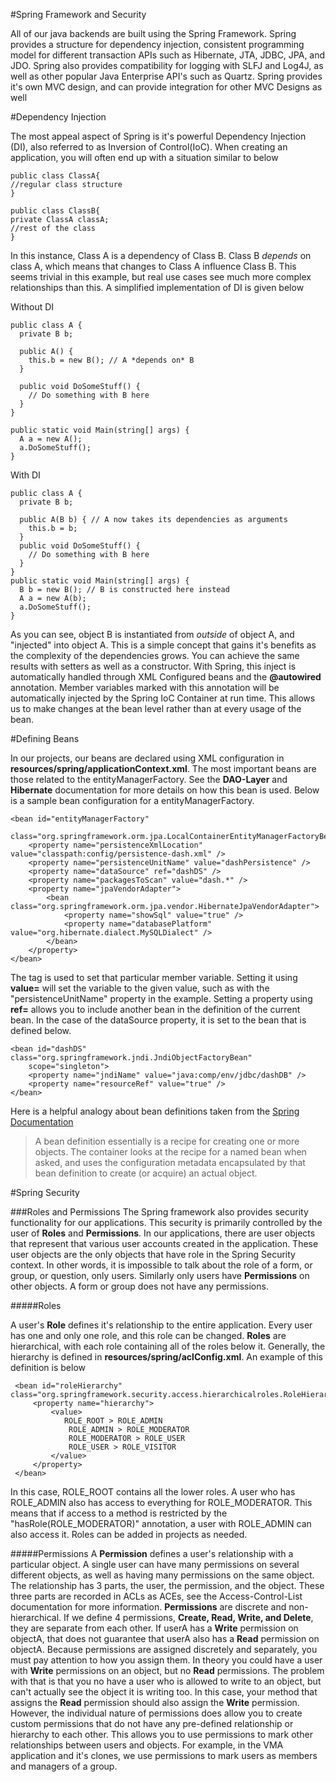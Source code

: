 #Spring Framework and Security

All of our java backends are built using the Spring Framework. Spring provides a structure for dependency injection, consistent programming model for different transaction APIs such as Hibernate, JTA, JDBC, JPA, and JDO. Spring also provides compatibility for logging with SLFJ and Log4J, as well as other popular Java Enterprise API's such as Quartz. Spring provides it's own MVC design, and can provide integration for other MVC Designs as well

#Dependency Injection

The most appeal aspect of Spring is it's powerful Dependency Injection (DI), also referred to as Inversion of Control(IoC). When creating an application, you will often end up with a situation similar to below

	public class ClassA{
	//regular class structure
	}

	public class ClassB{
	private ClassA classA;
	//rest of the class
	}

In this instance, Class A is a dependency of Class B. Class B *depends* on class A, which means that changes to Class A influence Class B. This seems trivial in this example, but real use cases see much more complex relationships than this. A simplified implementation of DI is given below

Without DI
	
	public class A {
	  private B b;
	
	  public A() {
	    this.b = new B(); // A *depends on* B
	  }
	
	  public void DoSomeStuff() {
	    // Do something with B here
	  }
	}
	
	public static void Main(string[] args) {
	  A a = new A();
	  a.DoSomeStuff();
	}

With DI

	public class A {
	  private B b;
	
	  public A(B b) { // A now takes its dependencies as arguments
	    this.b = b; 
	  }	
	  public void DoSomeStuff() {
	    // Do something with B here
	  }
	}
	public static void Main(string[] args) {
	  B b = new B(); // B is constructed here instead
	  A a = new A(b);
	  a.DoSomeStuff();
	}

As you can see, object B is instantiated from *outside* of object A, and "injected" into object A. This is a simple concept that gains it's benefits as the complexity of the dependencies grows. You can achieve the same results with setters as well as a constructor. With Spring, this inject is automatically handled through XML Configured beans and the **@autowired** annotation. Member variables marked with this annotation will be automatically injected by the Spring IoC Container at run time. This allows us to make changes at the bean level rather than at every usage of the bean.

#Defining Beans

In our projects, our beans are declared using XML configuration in **resources/spring/applicationContext.xml**. The most important beans are those related to the entityManagerFactory. See the **DAO-Layer** and **Hibernate** documentation for more details on how this bean is used. Below is a sample bean configuration for a entityManagerFactory. 

	<bean id="entityManagerFactory"
		class="org.springframework.orm.jpa.LocalContainerEntityManagerFactoryBean">
		<property name="persistenceXmlLocation" value="classpath:config/persistence-dash.xml" />
		<property name="persistenceUnitName" value="dashPersistence" />
		<property name="dataSource" ref="dashDS" />
		<property name="packagesToScan" value="dash.*" />
		<property name="jpaVendorAdapter">
			<bean class="org.springframework.orm.jpa.vendor.HibernateJpaVendorAdapter">
				<property name="showSql" value="true" />
				<property name="databasePlatform" value="org.hibernate.dialect.MySQLDialect" />
			</bean>
		</property>
	</bean>

The **<property>** tag is used to set that particular member variable. Setting it using **value=** will set the variable to the given value, such as with the "persistenceUnitName" property in the example. Setting a property using **ref=** allows you to include another bean in the definition of the current bean. In the case of the dataSource property, it is set to the bean that is defined below. 

	<bean id="dashDS" class="org.springframework.jndi.JndiObjectFactoryBean"
		scope="singleton">
		<property name="jndiName" value="java:comp/env/jdbc/dashDB" />
		<property name="resourceRef" value="true" />
	</bean>

Here is a helpful analogy about bean definitions taken from the [Spring Documentation](http://docs.spring.io/spring/docs/current/spring-framework-reference/htmlsingle/#beans-factory-class) 
> A bean definition essentially is a recipe for creating one or more objects. The container looks at the recipe for a named bean when asked, and uses the configuration metadata encapsulated by that bean definition to create (or acquire) an actual object.

#Spring Security

###Roles and Permissions
The Spring framework also provides security functionality for our applications. This security is primarily controlled by the user of **Roles** and **Permissions**. In our applications, there are user objects that represent that various user accounts created in the application. These user objects are the only objects that have role in the Spring Security context. In other words, it is impossible to talk about the role of a form, or group, or question, only users. Similarly only users have **Permissions** on other objects. A form or group does not have any permissions. 

#####Roles

A user's **Role** defines it's relationship to the entire application. Every user has one and only one role, and this role can be changed. **Roles** are hierarchical, with each role containing all of the roles below it. Generally, the hierarchy is defined in **resources/spring/aclConfig.xml**. An example of this definition is below

	 <bean id="roleHierarchy"  class="org.springframework.security.access.hierarchicalroles.RoleHierarchyImpl">
	     <property name="hierarchy">
	         <value>
	         	ROLE_ROOT > ROLE_ADMIN
	             ROLE_ADMIN > ROLE_MODERATOR
	             ROLE_MODERATOR > ROLE_USER
	             ROLE_USER > ROLE_VISITOR
	         </value>
	     </property>
	 </bean>

In this case, ROLE\_ROOT contains all the lower roles. A user who has ROLE\_ADMIN also has access to everything for ROLE\_MODERATOR. This means that if access to a method is restricted by the "hasRole(ROLE_MODERATOR)" annotation, a user with ROLE\_ADMIN can also access it. Roles can be added in projects as needed.

#####Permissions
A **Permission** defines a user's relationship with a particular object. A single user can have many permissions on several different objects, as well as having many permissions on the same object. The relationship has 3 parts, the user, the permission, and the object. These three parts are recorded in ACLs as ACEs, see the Access-Control-List documentation for more information. **Permissions** are discrete and non-hierarchical. If we define 4 permissions, **Create, Read, Write, and Delete**, they are separate from each other. If userA has a **Write** permission on objectA, that does not guarantee that userA also has a **Read** permission on objectA. Because permissions are assigned discretely and separately, you must pay attention to how you assign them. In theory you could have a user with **Write** permissions on an object, but no **Read** permissions. The problem with that is that you no have a user who is allowed to write to an object, but can't actually see the object it is writing too. In this case, your method that assigns the **Read** permission should also assign the **Write** permission. However, the individual nature of permissions does allow you to create custom permissions that do not have any pre-defined relationship or hierarchy to each other. This allows you to use permissions to mark other relationships between users and objects. For example, in the VMA application and it's clones, we use permissions to mark users as members and managers of a group. 